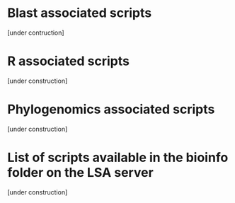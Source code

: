 # Blast associated scripts
[under contruction]

# R associated scripts
[under construction]

# Phylogenomics associated scripts
[under construction]

# List of scripts available in the bioinfo folder on the LSA server
[under construction]
